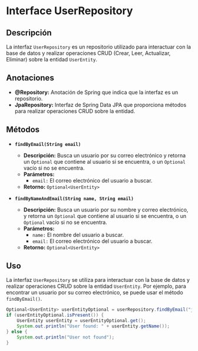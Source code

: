 # Interface UserRepository

## Descripción
La interfaz `UserRepository` es un repositorio utilizado para interactuar con la base de datos y realizar operaciones CRUD (Crear, Leer, Actualizar, Eliminar) sobre la entidad `UserEntity`.

## Anotaciones

- **@Repository:** Anotación de Spring que indica que la interfaz es un repositorio.
- **JpaRepository:** Interfaz de Spring Data JPA que proporciona métodos para realizar operaciones CRUD sobre la entidad.

## Métodos

- **`findByEmail(String email)`**
  - **Descripción:** Busca un usuario por su correo electrónico y retorna un `Optional` que contiene al usuario si se encuentra, o un `Optional` vacío si no se encuentra.
  - **Parámetros:**
    - `email:` El correo electrónico del usuario a buscar.
  - **Retorno:** `Optional<UserEntity>`

- **`findByNameAndEmail(String name, String email)`**
  - **Descripción:** Busca un usuario por su nombre y correo electrónico, y retorna un `Optional` que contiene al usuario si se encuentra, o un `Optional` vacío si no se encuentra.
  - **Parámetros:**
    - `name:` El nombre del usuario a buscar.
    - `email:` El correo electrónico del usuario a buscar.
  - **Retorno:** `Optional<UserEntity>`

## Uso

La interfaz `UserRepository` se utiliza para interactuar con la base de datos y realizar operaciones CRUD sobre la entidad `UserEntity`. Por ejemplo, para encontrar un usuario por su correo electrónico, se puede usar el método `findByEmail()`.

```java
Optional<UserEntity> userEntityOptional = userRepository.findByEmail("juan.perez@example.com");
if (userEntityOptional.isPresent()) {
    UserEntity userEntity = userEntityOptional.get();
    System.out.println("User found: " + userEntity.getName());
} else {
    System.out.println("User not found");
}
```